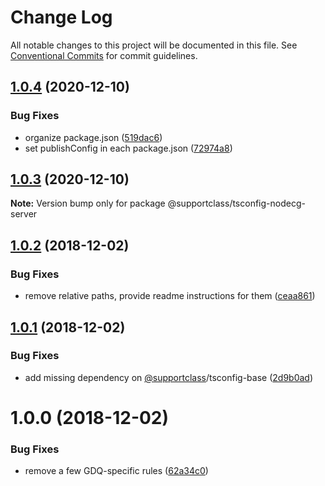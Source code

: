 # Change Log

All notable changes to this project will be documented in this file.
See [Conventional Commits](https://conventionalcommits.org) for commit guidelines.

## [1.0.4](https://github.com/SupportClass/tsconfigs/compare/v1.0.3...v1.0.4) (2020-12-10)


### Bug Fixes

* organize package.json ([519dac6](https://github.com/SupportClass/tsconfigs/commit/519dac6d7fb365600a52d6911724c351d457c4c3))
* set publishConfig in each package.json ([72974a8](https://github.com/SupportClass/tsconfigs/commit/72974a83d011a494e2ccfcd196fc8ec2d94af21b))





## [1.0.3](https://github.com/SupportClass/tsconfigs/compare/v1.0.2...v1.0.3) (2020-12-10)

**Note:** Version bump only for package @supportclass/tsconfig-nodecg-server





## [1.0.2](https://github.com/SupportClass/tsconfigs/compare/v1.0.1...v1.0.2) (2018-12-02)


### Bug Fixes

* remove relative paths, provide readme instructions for them ([ceaa861](https://github.com/SupportClass/tsconfigs/commit/ceaa861))





## [1.0.1](https://github.com/SupportClass/tsconfigs/compare/v1.0.0...v1.0.1) (2018-12-02)


### Bug Fixes

* add missing dependency on [@supportclass](https://github.com/supportclass)/tsconfig-base ([2d9b0ad](https://github.com/SupportClass/tsconfigs/commit/2d9b0ad))





# 1.0.0 (2018-12-02)


### Bug Fixes

* remove a few GDQ-specific rules ([62a34c0](https://github.com/SupportClass/tsconfigs/commit/62a34c0))
